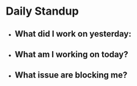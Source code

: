 # Daily Standup

- ## What did I work on yesterday:

- ## What am I working on today?

- ## What issue are blocking me?